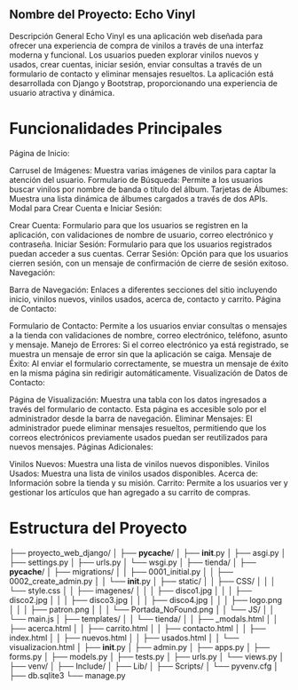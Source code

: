## Nombre del Proyecto: Echo Vinyl
Descripción General
Echo Vinyl es una aplicación web diseñada para ofrecer una experiencia de compra de vinilos a través de una interfaz moderna y funcional. Los usuarios pueden explorar vinilos nuevos y usados, crear cuentas, iniciar sesión, enviar consultas a través de un formulario de contacto y eliminar mensajes resueltos. La aplicación está desarrollada con Django y Bootstrap, proporcionando una experiencia de usuario atractiva y dinámica.

# Funcionalidades Principales
Página de Inicio:

Carrusel de Imágenes: Muestra varias imágenes de vinilos para captar la atención del usuario.
Formulario de Búsqueda: Permite a los usuarios buscar vinilos por nombre de banda o título del álbum.
Tarjetas de Álbumes: Muestra una lista dinámica de álbumes cargados a través de dos APIs.
Modal para Crear Cuenta e Iniciar Sesión:

Crear Cuenta: Formulario para que los usuarios se registren en la aplicación, con validaciones de nombre de usuario, correo electrónico y contraseña.
Iniciar Sesión: Formulario para que los usuarios registrados puedan acceder a sus cuentas.
Cerrar Sesión: Opción para que los usuarios cierren sesión, con un mensaje de confirmación de cierre de sesión exitoso.
Navegación:

Barra de Navegación: Enlaces a diferentes secciones del sitio incluyendo inicio, vinilos nuevos, vinilos usados, acerca de, contacto y carrito.
Página de Contacto:

Formulario de Contacto: Permite a los usuarios enviar consultas o mensajes a la tienda con validaciones de nombre, correo electrónico, teléfono, asunto y mensaje.
Manejo de Errores: Si el correo electrónico ya está registrado, se muestra un mensaje de error sin que la aplicación se caiga.
Mensaje de Éxito: Al enviar el formulario correctamente, se muestra un mensaje de éxito en la misma página sin redirigir automáticamente.
Visualización de Datos de Contacto:

Página de Visualización: Muestra una tabla con los datos ingresados a través del formulario de contacto. Esta página es accesible solo por el administrador desde la barra de navegación.
Eliminar Mensajes: El administrador puede eliminar mensajes resueltos, permitiendo que los correos electrónicos previamente usados puedan ser reutilizados para nuevos mensajes.
Páginas Adicionales:

Vinilos Nuevos: Muestra una lista de vinilos nuevos disponibles.
Vinilos Usados: Muestra una lista de vinilos usados disponibles.
Acerca de: Información sobre la tienda y su misión.
Carrito: Permite a los usuarios ver y gestionar los artículos que han agregado a su carrito de compras.


# Estructura del Proyecto

├── proyecto_web_django/
│   ├── __pycache__/
│   ├── __init__.py
│   ├── asgi.py
│   ├── settings.py
│   ├── urls.py
│   └── wsgi.py
│
├── tienda/
│   ├── __pycache__/
│   ├── migrations/
│   │   ├── 0001_initial.py
│   │   ├── 0002_create_admin.py
│   │   └── __init__.py
│   ├── static/
│   │   ├── CSS/
│   │   │   └── style.css
│   │   ├── imagenes/
│   │   │   ├── disco1.jpg
│   │   │   ├── disco2.jpg
│   │   │   ├── disco3.jpg
│   │   │   ├── disco4.jpg
│   │   │   ├── logo.png
│   │   │   ├── patron.png
│   │   │   └── Portada_NoFound.png
│   │   └── JS/
│   │       └── main.js
│   ├── templates/
│   │   └── tienda/
│   │       ├── _modals.html
│   │       ├── acerca.html
│   │       ├── carrito.html
│   │       ├── contacto.html
│   │       ├── index.html
│   │       ├── nuevos.html
│   │       ├── usados.html
│   │       └── visualizacion.html
│   ├── __init__.py
│   ├── admin.py
│   ├── apps.py
│   ├── forms.py
│   ├── models.py
│   ├── tests.py
│   ├── urls.py
│   └── views.py
│
├── venv/
│   ├── Include/
│   ├── Lib/
│   ├── Scripts/
│   └── pyvenv.cfg
│
├── db.sqlite3
└── manage.py

